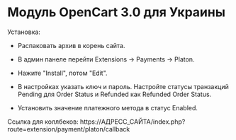 # Модуль OpenCart 3.0 для Украины

Установка:

* Распаковать архив в корень сайта.

* В админ панеле перейти Extensions → Payments → Platon.

* Нажите "Install", потом "Edit".

* В настройках указать ключ и пароль. Настройте статусы транзакций Pending для Order Status и Refunded как Refunded Order Status.

* Установить значение платежного метода в статус Enabled.

Ссылка для коллбеков:
https://АДРЕСС_САЙТА/index.php?route=extension/payment/platon/callback
